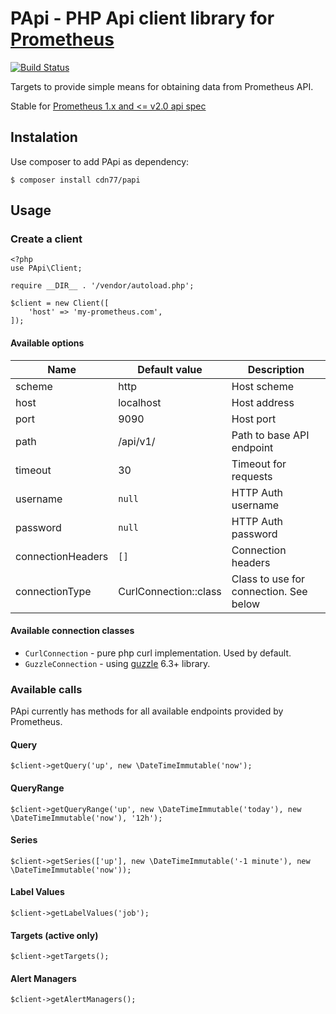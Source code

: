 # PApi - PHP Api client library for [Prometheus](https://github.com/prometheus/prometheus)
[![Build Status](https://img.shields.io/travis/cdn77/papi.svg?style=flat-square)](https://travis-ci.org/cdn77/papi)

Targets to provide simple means for obtaining data from Prometheus API.

Stable for [Prometheus 1.x and <= v2.0 api spec](https://prometheus.io/docs/prometheus/2.0/querying/api/)

## Instalation
Use composer to add PApi as dependency:

    $ composer install cdn77/papi

## Usage

### Create a client

    <?php
    use PApi\Client;
    
    require __DIR__ . '/vendor/autoload.php';
    
    $client = new Client([
        'host' => 'my-prometheus.com',
    ]);
    
#### Available options

| Name              | Default value         | Description                            |
| ----------------- | --------------------- | -------------------------------------- |  
| scheme            | http                  | Host scheme                            |
| host              | localhost             | Host address                           |
| port              | 9090                  | Host port                              |
| path              | /api/v1/              | Path to base API endpoint              |
| timeout           | 30                    | Timeout for requests                   |
| username          | `null`                | HTTP Auth username                     |
| password          | `null`                | HTTP Auth password                     |
| connectionHeaders | `[]`                  | Connection headers                     |
| connectionType    | CurlConnection::class | Class to use for connection. See below |

#### Available connection classes
- `CurlConnection` - pure php curl implementation. Used by default.
- `GuzzleConnection` - using [guzzle](https://github.com/guzzle/guzzle) 6.3+ library.
    
### Available calls
PApi currently has methods for all available endpoints provided by Prometheus.
#### Query
    $client->getQuery('up', new \DateTimeImmutable('now');
#### QueryRange
    $client->getQueryRange('up', new \DateTimeImmutable('today'), new \DateTimeImmutable('now'), '12h');
#### Series
    $client->getSeries(['up'], new \DateTimeImmutable('-1 minute'), new \DateTimeImmutable('now'));
#### Label Values
    $client->getLabelValues('job');
#### Targets (active only)
    $client->getTargets();
#### Alert Managers
    $client->getAlertManagers();
